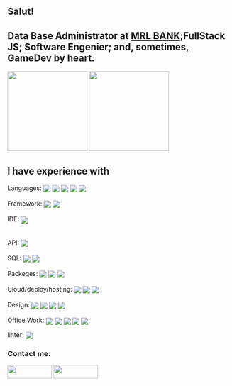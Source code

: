 ## Salut! 
<h2><strong>Data Base Administrator at <a href="https://mrlbank.com.br">MRL BANK</a>;FullStack JS; Software Engenier; and, sometimes, GameDev by heart. </strong></h2>

 <div>
 <div
   <a href="https://github.com/primitivoekater">
   <img height="180em" src="https://github-readme-stats.vercel.app/api?username=vitor-a-monteiro&show_icons=true&theme=synthwave&include_all_commits=true&count_private=true"/>
   <img height="180em" src="https://github-readme-stats.vercel.app/api/top-langs/?username=vitor-a-monteiro&layout=compact&langs_count=6&theme=synthwave"/>
</div>
 
 
 ## I have experience with
 Languages: 
  <img align="center" src="https://img.shields.io/badge/JavaScript-323330?style=for-the-badge&logo=javascript&logoColor=F7DF1E">
   <img align="center" src="https://img.shields.io/badge/json-5E5C5C?style=for-the-badge&logo=json&logoColor=white">
    <img align="center" src="	https://img.shields.io/badge/TypeScript-007ACC?style=for-the-badge&logo=typescript&logoColor=white">
 <img align="center" src="https://img.shields.io/badge/HTML5-E34F26?style=for-the-badge&logo=html5&logoColor=white">
 <img align="center" src="https://img.shields.io/badge/C%23-239120?style=for-the-badge&logo=c-sharp&logoColor=white">
 <br><br>
 Framework:  <img align="center" src="https://img.shields.io/badge/Node.js-339933?style=for-the-badge&logo=nodedotjs&logoColor=white">
 <img align="center" src="https://img.shields.io/badge/.NET-512BD4?style=for-the-badge&logo=dotnet&logoColor=white"><br><br>
IDE: <img align="center" src="https://img.shields.io/badge/VSCode-0078D4?style=for-the-badge&logo=visual%20studio%20code&logoColor=white"><br>
 <br>  
API: <img align="center"  src="https://img.shields.io/badge/Insomnia-5849be?style=for-the-badge&logo=Insomnia&logoColor=white"><br>
<br>
SQL:  <img align="center" src="https://img.shields.io/badge/PostgreSQL-316192?style=for-the-badge&logo=postgresql&logoColor=white">
      <img align="center" src="https://img.shields.io/badge/MySQL-005C84?style=for-the-badge&logo=mysql&logoColor=white"><br>
<br>
Packeges: <img align="center" src="https://img.shields.io/badge/npm-CB3837?style=for-the-badge&logo=npm&logoColor=white">
<img align="center" src="	https://img.shields.io/badge/Yarn-2C8EBB?style=for-the-badge&logo=yarn&logoColor=white">
<img align="center" src="https://img.shields.io/badge/JWT-000000?style=for-the-badge&logo=JSON%20web%20tokens&logoColor=white"><br>
<br>
Cloud/deploy/hosting: <img align="center" src="https://img.shields.io/badge/Azure_DevOps-0078D7?style=for-the-badge&logo=azure-devops&logoColor=white"> <img align="center" src="https://img.shields.io/badge/Heroku-430098?style=for-the-badge&logo=heroku&logoColor=white">  <img align ="center" src="https://img.shields.io/badge/Vercel-000000?style=for-the-badge&logo=vercel&logoColor=white"><br>
<br>
Design: 
 <img align="center" src="https://img.shields.io/badge/CSS3-1572B6?style=for-the-badge&logo=css3&logoColor=white">
<img align="center" src="https://img.shields.io/badge/Material%20UI-007FFF?style=for-the-badge&logo=mui&logoColor=white">
<img align="center" src="https://img.shields.io/badge/material%20design-757575?style=for-the-badge&logo=material%20design&logoColor=white">
<img align ="center" src="https://img.shields.io/badge/React-20232A?style=for-the-badge&logo=react&logoColor=61DAFB"><br>
<br>
Office Work: <img align="center" src="https://img.shields.io/badge/Google%20Sheets-34A853?style=for-the-badge&logo=google-sheets&logoColor=white">
<img align="center" src="https://img.shields.io/badge/Microsoft_Excel-217346?style=for-the-badge&logo=microsoft-excel&logoColor=white">
<img align="center" src="https://img.shields.io/badge/Microsoft_Office-D83B01?style=for-the-badge&logo=microsoft-office&logoColor=white">
<img align="center" src="https://img.shields.io/badge/Microsoft_PowerPoint-B7472A?style=for-the-badge&logo=microsoft-powerpoint&logoColor=white">
<img align="center" src="https://img.shields.io/badge/Microsoft_Word-2B579A?style=for-the-badge&logo=microsoft-word&logoColor=white"><br>

linter:  <img align="center" src="https://img.shields.io/badge/eslint-3A33D1?style=for-the-badge&logo=eslint&logoColor=white">
</div>

 
 
<h3 align="left">Contact me:</h3>
<p align="left">
<a href="https://www.linkedin.com/in/vitor-a-monteiro/" target="blank"><img align="center" src="https://img.shields.io/badge/LinkedIn-0077B5?style=for-the-badge&logo=linkedin&logoColor=white" height="30" width="100" /></a>
<a href = "mailto:primitivo.3131@gmail.com"><img align="center" src="https://img.shields.io/badge/-Gmail-%23333?style=for-the-badge&logo=gmail&logoColor=white" target="_blank" height="30" width="100" /></a>
 
  

</div>

